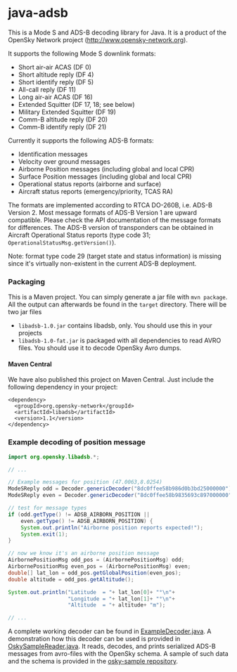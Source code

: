 java-adsb
=========

This is a Mode S and ADS-B decoding library for Java. It is a product of the OpenSky Network project (http://www.opensky-network.org).

It supports the following Mode S downlink formats:
* Short air-air ACAS (DF 0)
* Short altitude reply (DF 4)
* Short identify reply (DF 5)
* All-call reply (DF 11)
* Long air-air ACAS (DF 16)
* Extended Squitter (DF 17, 18; see below)
* Military Extended Squitter (DF 19)
* Comm-B altitude reply (DF 20)
* Comm-B identify reply (DF 21)

Currently it supports the following ADS-B formats:
* Identification messages
* Velocity over ground messages
* Airborne Position messages (including global and local CPR)
* Surface Position messages (including global and local CPR)
* Operational status reports (airborne and surface)
* Aircraft status reports (emergency/priority, TCAS RA)

The formats are implemented according to RTCA DO-260B, i.e. ADS-B Version 2. Most message formats of ADS-B Version 1 are upward compatible.
Please check the API documentation of the message formats for differences. The ADS-B version of transponders can be obtained in Aircraft
Operational Status reports (type code 31; `OperationalStatusMsg.getVersion()`).

Note: format type code 29 (target state and status information) is missing since it's virtually non-existent in the current ADS-B deployment.

### Packaging

This is a Maven project. You can simply generate a jar file with `mvn package`.
All the output can afterwards be found in the `target` directory. There will
be two jar files

* `libadsb-1.0.jar` contains libadsb, only. You should use this in your projects
* `libadsb-1.0-fat.jar` is packaged with all dependencies to read AVRO files. You should use it to decode OpenSky Avro dumps.

#### Maven Central

We have also published this project on Maven Central. Just include the following dependency in your project:

```
<dependency>
  <groupId>org.opensky-network</groupId>
  <artifactId>libadsb</artifactId>
  <version>1.1</version>
</dependency>
```

### Example decoding of position message
```java
import org.opensky.libadsb.*;

// ...

// Example messages for position (47.0063,8.0254)
ModeSReply odd = Decoder.genericDecoder("8dc0ffee58b986d0b3bd25000000");
ModeSReply even = Decoder.genericDecoder("8dc0ffee58b9835693c897000000");

// test for message types
if (odd.getType() != ADSB_AIRBORN_POSITION ||
    even.getType() != ADSB_AIRBORN_POSITION) {
    System.out.println("Airborne position reports expected!");
    System.exit(1);
}

// now we know it's an airborne position message
AirbornePositionMsg odd_pos = (AirbornePositionMsg) odd;
AirbornePositionMsg even_pos = (AirbornePositionMsg) even;
double[] lat_lon = odd_pos.getGlobalPosition(even_pos);
double altitude = odd_pos.getAltitude();

System.out.println("Latitude  = "+ lat_lon[0]+ "°\n"+
                   "Longitude = "+ lat_lon[1]+ "°\n"+
                   "Altitude  = "+ altitude+ "m");

// ...
```

A complete working decoder can be found in [ExampleDecoder.java](src/main/java/org/opensky/example/ExampleDecoder.java). A demonstration how this
decoder can be used is provided in [OskySampleReader.java](src/main/java/org/opensky/example/OskySampleReader.java). It reads, decodes, and prints serialized
ADS-B messages from avro-files with the OpenSky schema. A sample of such data and the schema is provided in the
[osky-sample repository](https://github.com/openskynetwork/osky-sample).
